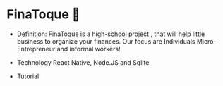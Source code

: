 # FinaToque 📖
 - Definition: 
FinaToque is a high-school project , that will help little business to organize your finances. 
Our focus are Individuals Micro-Entrepreneur and informal workers!  
 
 - Technology 
React Native, Node.JS and Sqlite

 - Tutorial

